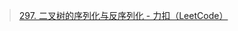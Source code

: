 > [297. 二叉树的序列化与反序列化 - 力扣（LeetCode）](https://leetcode.cn/problems/serialize-and-deserialize-binary-tree/)

